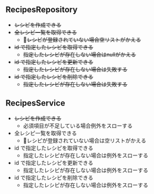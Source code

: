 ## RecipesRepository
- ~~レシピを作成できる~~
- ~~全レシピ一覧を取得できる~~
    - ~~レシピが登録されていない場合空リストがかえる~~
- ~~id で指定したレシピを取得できる~~
    - ~~指定したレシピが存在しない場合はnullがかえる~~
- ~~id で指定したレシピを更新できる~~
    - ~~指定したレシピが存在しない場合は失敗する~~
- ~~id で指定したレシピを削除できる~~
    - ~~指定したレシピが存在しない場合は失敗する~~

## RecipesService
- ~~レシピを作成できる~~
    - 必須項目が不足している場合例外をスローする
- 全レシピ一覧を取得できる
    - レシピが登録されていない場合は空リストがかえる
- id で指定したレシピを取得できる
    - 指定したレシピが存在しない場合は例外をスローする
- id で指定したレシピを更新できる
    - 指定したレシピが存在しない場合は例外をスローする
- id で指定したレシピを削除できる
    - 指定したレシピが存在しない場合は例外をスローする